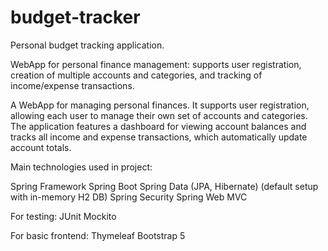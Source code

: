 # budget-tracker
Personal budget tracking application.

WebApp for personal finance management: supports user registration, creation of multiple accounts and categories, and tracking of income/expense transactions.

A WebApp for managing personal finances. It supports user registration, allowing each user to manage their own set of accounts and categories. 
The application features a dashboard for viewing account balances and tracks all income and expense transactions, which automatically update account totals.

Main technologies used in project:

Spring Framework
Spring Boot
Spring Data (JPA, Hibernate) (default setup with in-memory H2 DB)
Spring Security
Spring Web MVC

For testing:
JUnit
Mockito

For basic frontend:
Thymeleaf
Bootstrap 5
